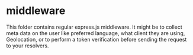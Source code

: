 # middleware
This folder contains regular express.js middleware. 
It might be to collect meta data on the user like preferred language, what client they are using, Geolocation,
or to perform a token verification before sending the request to your resolvers.
